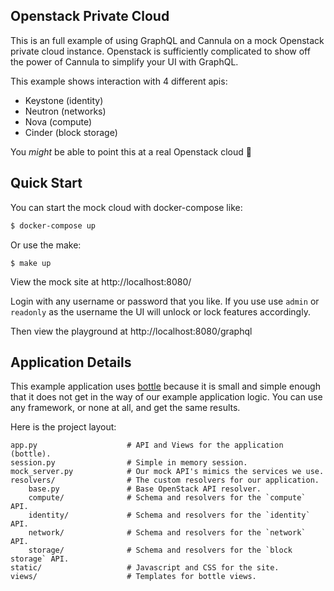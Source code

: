 Openstack Private Cloud
-----------------------

This is an full example of using GraphQL and Cannula on a mock Openstack
private cloud instance. Openstack is sufficiently complicated to show off the
power of Cannula to simplify your UI with GraphQL.

This example shows interaction with 4 different apis:
* Keystone (identity)
* Neutron (networks)
* Nova (compute)
* Cinder (block storage)

You *might* be able to point this at a real Openstack cloud :shrug:

Quick Start
-----------

You can start the mock cloud with docker-compose like:

```bash
$ docker-compose up
```

Or use the make:
```
$ make up
```

View the mock site at http://localhost:8080/

Login with any username or password that you like. If you use use `admin` or
`readonly` as the username the UI will unlock or lock features accordingly.

Then view the playground at http://localhost:8080/graphql

Application Details
-------------------

This example application uses [bottle](https://bottlepy.org/docs/dev/) because
it is small and simple enough that it does not get in the way of our example
application logic. You can use any framework, or none at all, and get the
same results.

Here is the project layout:

```
app.py                    # API and Views for the application (bottle).
session.py                # Simple in memory session.
mock_server.py            # Our mock API's mimics the services we use.
resolvers/                # The custom resolvers for our application.
    base.py               # Base OpenStack API resolver.
    compute/              # Schema and resolvers for the `compute` API.
    identity/             # Schema and resolvers for the `identity` API.
    network/              # Schema and resolvers for the `network` API.
    storage/              # Schema and resolvers for the `block storage` API.
static/                   # Javascript and CSS for the site.
views/                    # Templates for bottle views.
```
